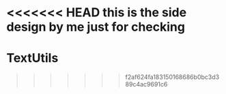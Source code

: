 <<<<<<< HEAD
this is the side design by me just for checking 
=======
# TextUtils
>>>>>>> f2af624fa183150168686b0bc3d389c4ac9691c6
